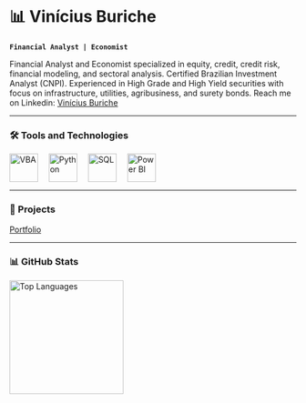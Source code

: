 # 📊 Vinícius Buriche

**`Financial Analyst | Economist`**

Financial Analyst and Economist specialized in equity, credit, credit risk, financial modeling, and sectoral analysis. Certified Brazilian Investment Analyst (CNPI). Experienced in High Grade and High Yield securities with focus on infrastructure, utilities, agribusiness, and surety bonds. Reach me on Linkedin: [Vinícius Buriche](linkedin.com/vinicius-buriche/)

---

### 🛠️ Tools and Technologies
<p>
  <img alt="VBA" title="Visual Basic" width="50px" style="vertical-align: middle; margin-right: 15px;" src="https://cdn.jsdelivr.net/gh/devicons/devicon@latest/icons/visualbasic/visualbasic-original.svg" /> 
  <img alt="Python" title="Python" width="50px" style="vertical-align: middle; margin-right: 15px;" src="https://cdn.jsdelivr.net/gh/devicons/devicon@latest/icons/python/python-original.svg" />
  <img alt="SQL" title="SQL" width="50px" style="vertical-align: middle; margin-right: 15px;" src="https://cdn.jsdelivr.net/gh/devicons/devicon@latest/icons/mysql/mysql-original.svg" />
  <img alt="Power BI" title="Power BI" width="50px" style="vertical-align: middle; margin-right: 15px;" src="https://img.icons8.com/color/48/000000/power-bi.png" />
</p>

---

### 🔗 Projects

[Portfolio](https://github.com/viniciusburiche/viniciusburiche)

---

### 📊 GitHub Stats

<img 
  alt="Top Languages" 
  height="200" 
  src="https://github-readme-stats.vercel.app/api/top-langs/?username=viniciusburiche&theme=tokyonight&layout=compact&custom_title=Technologies&langs_count=9" 
/>
